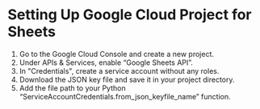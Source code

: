 # Setting Up Google Cloud Project for Sheets

1. Go to the Google Cloud Console and create a new project.
2. Under APIs & Services, enable “Google Sheets API”.
3. In "Credentials", create a service account without any roles.
4. Download the JSON key file and save it in your project directory.
5. Add the file path to your Python “ServiceAccountCredentials.from_json_keyfile_name” function.

